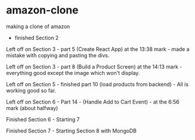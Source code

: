 # amazon-clone
making a clone of amazon

- finished Section 2

Left off on Section 3 - part 5 (Create React App)
at the 13:38 mark  - made a mistake with copying and pasting the divs. 

Left off on Section 3 - part 8 (Build a Product Screen)
at the 14:13 mark - everything good except the image which won't display. 

Left off on Section 5 - finished part 10 (load products from backend) - All is working good so far. 

Left off on Section 6 - Part 14 - (Handle Add to Cart Event) - at the 6:56 mark (about halfway)

Finished Section 6 - Starting 7

Finished Section 7 - Starting Section 8 with MongoDB